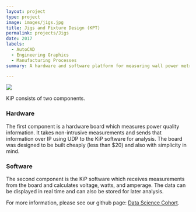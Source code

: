 ```yaml
---
layout: project
type: project
image: images/jigs.jpg
title: Jigs and Fixture Design (KPT)
permalink: projects/Jigs
date: 2017
labels:
  - AutoCAD
  - Engineering Graphics
  - Manufacturing Processes
summary: A hardware and software platform for measuring wall power metrics.

---
```


<img class="ui image" src="{{ site.baseurl }}/images/logo.jpg">

KiP consists of two components.

### Hardware
The first component is a hardware board which measures power quality information. It takes non-intrusive measurements
and sends that information over IP using UDP to the KiP software for analysis. The board was designed to be built
cheaply (less than $20) and also with simplicity in mind.

### Software
The second component is the KiP software which receives measurements from the board and calculates voltage,
watts, and amperage. The data can be displayed in real time and can also be stored for later analysis.

For more information, please see our github page: <a href="https://github.com/ManthanND/Hamoye_Stage_D">
<i class="large github icon "></i>Data Science Cohort</a>.

